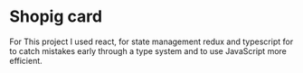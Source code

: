 # Shopig card

For This project I used react, for state management redux and typescript for to catch mistakes early through a type system and to use JavaScript more efficient.
